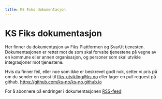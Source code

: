 ```yaml
---
title: KS Fiks dokumentasjon
---
```


# KS Fiks dokumentasjon

Her finner du dokumentasjon av Fiks Plattformen og SvarUt tjenesten. Dokumentasjonen er rettet mot de som skal forvalte tjenestene på vegne av en kommune eller annen organisasjon, og personer som skal utvikle integrasjoner mot tjenestene.

Hvis du finner feil, eller noe som ikke er beskrevet godt nok, setter vi pris på om du sender en epost til [fiks-utvikling@ks.no](mailto:fiks-utvikling@ks.no) eller lager en pull request på github. https://github.com/ks-no/ks-no.github.io

For å abonnere på endringer i dokumentasjonen <a rel="alternate" type="application/rss+xml" href="index.xml">RSS-feed</a> 
